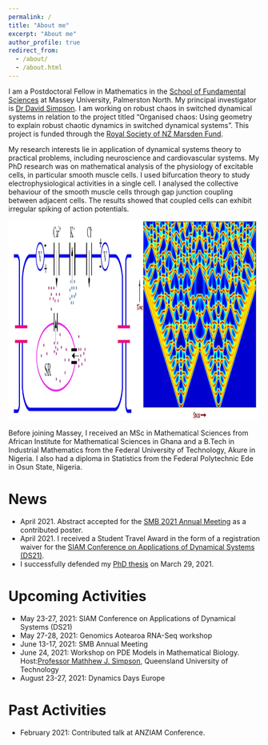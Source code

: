 ```yaml
---
permalink: /
title: "About me"
excerpt: "About me"
author_profile: true
redirect_from: 
  - /about/
  - /about.html
---
```

I am a Postdoctoral Fellow in Mathematics in the <a href="https://www.massey.ac.nz/massey/explore/departments/institute-fundamental-sciences/institute-fundamental-sciences_home.cfm">School of Fundamental Sciences</a> at Massey University, Palmerston North. My principal investigator is <a href="https://www.massey.ac.nz/~djwsimps/">Dr David Simpson</a>. I am working on robust chaos in switched dynamical systems in relation to the project titled “Organised chaos: Using geometry to explain robust chaotic dynamics in switched dynamical systems”. This project is funded through the <a href="https://www.royalsociety.org.nz/what-we-do/funds-and-opportunities/marsden/awarded-grants/marsden-fund-awards-2018/">Royal Society of NZ Marsden Fund</a>.

My research interests lie in application of dynamical systems theory to practical problems, including neuroscience and cardiovascular systems. My PhD research was on mathematical analysis of the physiology of excitable cells, in particular smooth muscle cells. I used bifurcation theory to study electrophysiological activities in a single cell. I analysed the collective behaviour of the smooth muscle cells through gap junction coupling between adjacent cells. The results showed that coupled cells can exhibit irregular spiking of action potentials. 

 <img src="images/SMC.JPG" alt="SMC"  height="400" width="250" class="inline"/><img src="images/patt1.JPG" alt="pattern1"  height="400" width="250" class="inline"/> 


Before joining Massey, I received an MSc in Mathematical Sciences from African Institute for Mathematical Sciences in Ghana and a B.Tech in Industrial Mathematics from the Federal University of Technology, Akure in Nigeria. I also had a diploma in Statistics from the Federal Polytechnic Ede in Osun State, Nigeria.


News
===
* April 2021. Abstract accepted for the <a href="https://www.smb2021.org/home">SMB 2021 Annual Meeting</a> as a contributed poster.
* April 2021.  I received a Student Travel Award in the form of a registration waiver for the <a href="https://www.siam.org/conferences/cm/conference/ds21">SIAM Conference on Applications of Dynamical Systems (DS21)</a>.
* I successfully defended my <a href="https://twitter.com/rgbrown/status/1376367443963117574">PhD thesis</a> on March 29, 2021. 

Upcoming Activities
===
* May 23-27, 2021: SIAM Conference on Applications of Dynamical Systems (DS21)
* May 27-28, 2021: Genomics Aotearoa RNA-Seq workshop
* June 13-17, 2021: SMB Annual Meeting
* June 24, 2021: Workshop on PDE Models in Mathematical Biology. Host:<a href="http://www.mj-simpson.com/workshop.html">Professor Mathhew J. Simpson</a>, Queensland University of Technology
* August 23-27, 2021: Dynamics Days Europe

Past Activities
===
* February 2021: Contributed talk at ANZIAM Conference.




